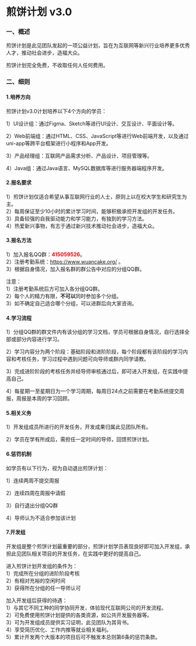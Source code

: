 # 煎饼计划 v3.0

### 一、概述

煎饼计划是此见团队发起的一项公益计划，旨在为互联网等新兴行业培养更多优秀人才，推动社会进步，造福大众。

煎饼计划完全免费，不收取任何人任何费用。

### 二、细则

#### 1.培养方向

煎饼计划v3.0计划培养以下4个方向的学员：

1）UI设计组：通过Figma、Sketch等进行UI设计、交互设计、平面设计等。

2）Web前端组：通过HTML、CSS、JavaScript等进行Web前端开发，以及通过uni-app等跨平台框架进行小程序和App开发。

3）产品经理组：互联网产品需求分析、产品设计、项目管理等。

4）Java组：通过Java语言、MySQL数据库等进行服务器端程序开发。

#### 2.报名要求

1）煎饼计划仅适合希望从事互联网行业的人士，原则上以在校大学生和研究生为主。<br>
2）每周保证至少10小时的累计学习时间，能够积极承担开发组的开发任务。<br>
3）具备较强的自我驱动能力和学习能力，有独到的学习方法。<br>
4）热爱新兴事物，有志于通过新兴技术推动社会进步，造福大众。

#### 3.报名方法

1）加入报名QQ群：<font color=red><b>415059526</b></font>。<br>
2）注册考勤系统：https://www.wuancake.org/ 。<br>
3）根据自身情况，加入报名群的群公告中对应的分组QQ群。

注意：<br>
1）注册考勤系统后方可加入各分组QQ群。<br>
2）每个人的精力有限，**不可以**同时参加多个分组。<br>
3）如不确定自己适合哪个分组，可以进群后向大家咨询。

#### 4.学习流程

1）分组QQ群的群文件内有该分组的学习文档，学员可根据自身情况，自行选择全部或部分内容进行学习。

2）学习内容分为两个阶段：基础阶段和进阶阶段，每个阶段都有该阶段的学习内容和考核任务，学习过程中遇到问题可向导师或群内同学请教。

3）完成进阶阶段的考核任务并经导师审核通过后，即可进入开发组，在实践中提高自己。

4）每星期一至星期日为一个学习周期，每周日24点之前需要在考勤系统提交周报，周报是本周的学习回顾。

#### 5.相关义务

1）开发组成员所进行的开发任务，开发成果归属此见团队所有。

2）学员在学有所成后，需担任一定时间的导师，回馈煎饼计划。

#### 6.惩罚机制

如学员有以下行为，视为自动退出煎饼计划：

1）连续两周不提交周报

2）连续四周在周报中请假

3）自行退出分组QQ群

4）导师认为不适合参加该计划

#### 7.开发组

开发组是整个煎饼计划最重要的部分，煎饼计划学员表现良好即可加入开发组，承担此见团队相关项目的开发任务，在实践中更好的提高自己。

进入煎饼计划开发组的条件为：<br>
1）完成所在分组的进阶阶段考核<br>
2）有相对充裕的空闲时间<br>
3）获得所在分组的任一导师认可

加入开发组后获得的待遇：<br>
1）与其它不同工种的同学协同开发，体验现代互联网公司的开发流程。<br>
2）可免费使用煎饼计划提供的各类资源，如公共开发服务器等。<br>
3）可为开发组成员提供实习证明，此见团队为其背书。<br>
4）享受简历优化、工作内推等就业相关福利。<br>
5）累计开发两个大版本的项目后可不触发本总则第6条的惩罚条款。
